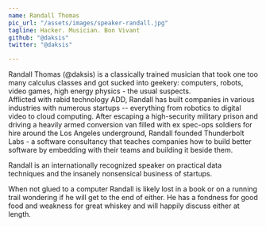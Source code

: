 ```yaml
---
name: Randall Thomas
pic_url: "/assets/images/speaker-randall.jpg"
tagline: Hacker. Musician. Bon Vivant
github: "@daksis"
twitter: "@daksis"

---
```

Randall Thomas (@daksis) is a classically trained musician that took one too many calculus classes and got sucked into geekery: computers, robots, video games, high energy physics - the usual suspects.  
Afflicted with rabid technology ADD, Randall has built companies in various industries with numerous startups -- everything from robotics to digital video to cloud computing. After escaping a high-security military prison and driving a heavily armed conversion van filled with ex spec-ops soldiers for hire around the Los Angeles underground, Randall founded Thunderbolt Labs - a software consultancy that teaches companies how to build better software by embedding with their teams and building it beside them.

Randall is an internationally recognized speaker on practical data techniques and the insanely nonsensical business of startups.

When not glued to a computer Randall is likely lost in a book or on a running trail wondering if he will get to the end of either. He has a fondness for good food and weakness for great whiskey and will happily discuss either at length.